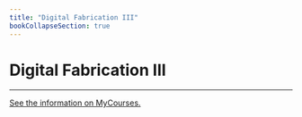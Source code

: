 ```yaml
---
title: "Digital Fabrication III"
bookCollapseSection: true
---
```


# Digital Fabrication III

---

[See the information on MyCourses.](https://mycourses.aalto.fi/course/view.php?id=33828)